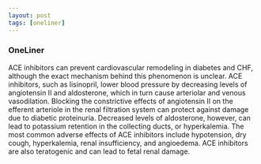 ```yaml
---
layout: post
tags: [oneliner]
---
```



### OneLiner

ACE inhibitors can prevent cardiovascular remodeling in diabetes and CHF, although the exact mechanism behind this phenomenon is unclear. ACE inhibitors, such as lisinopril, lower blood pressure by decreasing levels of angiotensin II and aldosterone, which in turn cause arteriolar and venous vasodilation. Blocking the constrictive effects of angiotensin II on the efferent arteriole in the renal filtration system can protect against damage due to diabetic proteinuria. Decreased levels of aldosterone, however, can lead to potassium retention in the collecting ducts, or hyperkalemia. The most common adverse effects of ACE inhibitors include hypotension, dry cough, hyperkalemia, renal insufficiency, and angioedema. ACE inhibitors are also teratogenic and can lead to fetal renal damage.
